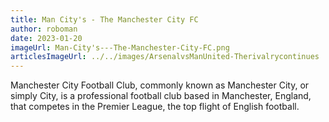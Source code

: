 ```yaml
---
title: Man City's - The Manchester City FC
author: roboman
date: 2023-01-20
imageUrl: Man-City's---The-Manchester-City-FC.png
articlesImageUrl: ../../images/ArsenalvsManUnited-Therivalrycontinues
---
```



Manchester City Football Club, commonly known as Manchester City, or simply City, is a professional football club based in Manchester, England, that competes in the Premier League, the top flight of English football.

